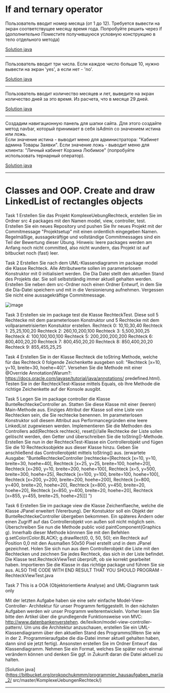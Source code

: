 
# If and ternary operator

Пользователь вводит номер месяца (от 1 до 12).
Требуется вывести на экран соответствущее месяцу время года.
Попробуйте решить через if
(*дополнительно* Поместите получившуюся условную конструкцию в тело отдельного метода)

[Solution java](solutions/SeasonOfYearByMonth/src/Main.java)

---

Пользователь вводит три числа. Если каждое число больше 10, нужно вывести на экран 'yes', а если нет - 'no'.

[Solution java](solutions/MoreThan10/src/Main.java)

---

Пользователь вводит количество месяцев и лет, выведите на экран количество дней за это время. Из расчета, что в месяце 29 дней.

[Solution java](solutions/MonthsAndYearsToDays/src/Main.java)

---

Создадим навигационную панель для шапки сайта. Для этого создайте метод navbar, который принимает в себя isAdmin со значением истина или ложь.  
Если значение истина - выводит меню для администратора: "Кабинет админа Товары Заявки".
Если значение ложь - выводит меню для клиента: "Личный кабинет Корзина Любимое"
(попробуйте использовать тернарный оператор).

[Solution java](solutions/MonthsAndYearsToDays/src/Main.java)

---

# Classes and OOP. Create and draw LinkedList of rectangles objects

Task 1
Erstellen Sie das Projekt KomplexeUebungRechteck, erstellen Sie im Ordner src 4 packages mit den Namen model, view, controller, test. Erstellen Sie ein neues Repository und pushen Sie Ihr neues Projekt mit der Commitmessage "Projektsetup" mit einen ordentlich eingegeben Namen. Regelmäßige, aussagekräftige und vollständige Commitmessages sind ein Teil der Bewertung dieser Übung.
Hinweis: leere packages werden am Anfang noch nicht committed, also nicht wundern, das Projekt ist auf bitbucket noch (fast) leer.

Task 2
Erstellen Sie nach dem UML-Klassendiagramm im package model die Klasse Rechteck. Alle Attributwerte sollen im parameterlosem Konstruktor mit 0 initialisiert werden. Die Dia Datei stellt den aktuellen Stand des Projekts dar. Sie soll selbstständig immer aktuell gehalten werden. Erstellen Sie neben dem src-Ordner noch einen Ordner Entwurf, in dem Sie die Dia-Datei speichern und mit in die Versionierung aufnehmen.
Vergessen Sie nicht eine aussagekräftige Commitmessage.

![image](https://user-images.githubusercontent.com/104785655/224082217-fe68f40c-215a-403a-a520-afceb5039e3c.png)

Task 3
Erstellen sie im package test die Klasse RechteckTest. Diese soll 5 Rechtecke mit dem parameterlosen Konstruktor und 5 Rechtecke mit dem
vollparametrisierten Konstuktor erstellen.
Rechteck 0: 10,10,30,40
Rechteck 1: 25,25,100,20
Rechteck 2: 260,10,200,100
Rechteck 3: 5,500,300,25
Rechteck 4: 100,100,100,100
Rechteck 5: 200,200,200,200
Rechteck 6: 800,400,20,20
Rechteck 7: 800,450,20,20
Rechteck 8: 850,400,20,20
Rechteck 9: 855,455,25,25

Task 4
Erstellen Sie in der Klasse Rechteck die toString Methode, welche für das Rechteck 0 folgende Zeichenkette ausgeben soll: "Rechteck [x=10, y=10,
breite=30, hoehe=40]". Versehen Sie die Methode mit einer @Override Annotation(Warum?: https://docs.oracle.com/javase/tutorial/java/annotations/
predefined.html). Testen Sie in der RechteckTest-Klasse mittels Equals, ob Ihre Methode die richtige Zeichenkette auf der Konsole ausgibt.

Task 5
Legen Sie im package controller die Klasse BunteRechteckeController an. Statten Sie diese Klasse mit einer (leeren) Main-Methode aus. Einziges Attribut
der Klasse soll eine Liste von Rechtecken sein, die Sie rechtecke benennen. Im parameterlosen Konstruktor soll diesem Attribut aus Performancegründen eine
leere LinkedList zugewiesen werden. Implementieren Sie die Methoden des Controllers add(Rechteck rechteck), reset()//alle Rechtecke der Liste sollen
gelöscht werden, den Getter und überschreiben Sie die toString()-Methode. Erstellen Sie nun in der RechteckTest-Klasse ein Controllerobjekt und fügen Sie
die 10 Rechtecksobjekte aus dieser Klasse hinzu. Geben Sie anschließend das Controllerobjekt mittels toString() aus. (erwartete Ausgabe: "BunteRechteckeController [rechtecke=[Rechteck [x=10,
y=10, breite=30, hoehe=40], Rechteck [x=25, y=25, breite=100, hoehe=20],
Rechteck [x=260, y=10, breite=200, hoehe=100], Rechteck [x=5, y=500,
breite=300, hoehe=25], Rechteck [x=100, y=100, breite=100, hoehe=100],
Rechteck [x=200, y=200, breite=200, hoehe=200], Rechteck [x=800, y=400,
breite=20, hoehe=20], Rechteck [x=800, y=450, breite=20, hoehe=20],
Rechteck [x=850, y=400, breite=20, hoehe=20], Rechteck [x=855, y=455,
breite=25, hoehe=25]]]
")

Task 6
Erstellen Sie im package view die Klasse Zeichenflaeche, welche die Klasse
JPanel erweitert (Vererbung). Der Konstuktor soll ein Objekt der
BunteRechteckeController übergeben bekommen. Ein späteres Ändern oder
einen Zugriff auf das Controllerobjekt von außen soll nicht möglich sein.
Überschreiben Sie nun die Methode public void paintComponent(Graphics g).
Innerhalb dieser Methode könnnen Sie mit den Befehlen
g.setColor(Color.BLACK);
g.drawRect(0, 0, 50, 50);
ein Rechteck auf Position 0,0 mit den Ausmaßen 50x50 Pixel erstellt und in dem
JPanel gezeichnet. Holen Sie sich nun aus dem Controllerobjekt die Liste mit
den Rechtecken und zeichnen Sie jedes Rechteck, das sich in der Liste
befindet.
Die Klasse test.RechteckViewTest überprüft, ob sie korrekt gearbeitet haben.
Importieren Sie die Klasse in das richtige package und führen Sie sie aus.
ALSO THE CODE WITH END RESULT THAT YOU SHOULD PROGRAM  - RechteckViewTest.java

Task 7 This is a OOA (Objektorientierte Analyse) and
UML-Diagramm task only

Mit der letzten Aufgabe haben sie eine sehr einfache Model-View-Controller-
Architektur für unser Programm fertiggestellt. In den nächsten Aufgaben
werden wir unser Programm weiterentwickeln. Vorher lesen Sie bitte den Artikel
über die grundlegende Funktionsweise von MVC: http://www.datenbankenverstehen.
de/lexikon/model-view-controller-pattern/. Um uns die Architektur
anzuschauen, erstellen Sie ein UML-Klassendiagramm über den aktuellen Stand
des Programms(Wenn Sie wie in der 2. Programmieraufgabe die dia-Datei
immer aktuell gehalten haben, dann sind sie jetzt fertig). Ansonsten erstellen
Sie im Ordner Entwurf das Klassendiagramm. Nehmen Sie ein Format, welches
Sie später noch einmal verändern können und denken Sie ggf. in Zukunft daran
die Datei aktuell zu halten.

[Solution java](https://bitbucket.org/prokopchukmmm/programmier_hausaufgaben_mariia_2/
src/master/KomplexeUebungenRechteck/)

---
